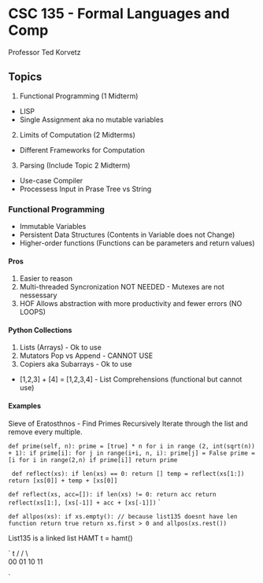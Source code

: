 # CSC 135 - Formal Languages and Comp

Professor Ted Korvetz

## Topics

1. Functional Programming (1 Midterm)

- LISP
- Single Assignment aka no mutable variables

2. Limits of Computation (2 Midterms)

- Different Frameworks for Computation

3. Parsing (Include Topic 2 Midterm)

- Use-case Compiler
- Processess Input in Prase Tree vs String

### Functional Programming

- Immutable Variables
- Persistent Data Structures (Contents in Variable does not Change)
- Higher-order functions (Functions can be parameters and return values)

#### Pros

1. Easier to reason
2. Multi-threaded Syncronization NOT NEEDED - Mutexes are not nessessary
3. HOF Allows abstraction with more productivity and fewer errors (NO LOOPS)

#### Python Collections

1. Lists (Arrays) - Ok to use
2. Mutators Pop vs Append - CANNOT USE
3. Copiers aka Subarrays - Ok to use

- [1,2,3] + [4] = [1,2,3,4] - List Comprehensions (functional but cannot use)

#### Examples

Sieve of Eratosthnos - Find Primes Recursively
Iterate through the list and remove every multiple.

`def prime(self, n):
    prime = [true] * n
        for i in range (2, int(sqrt(n)) + 1):
            if prime[i]:
                for j in range(i+i, n, i):
                    prime[j] = False
    prime = [i for i in range(2,n) if prime[i]]
    return prime`

` def reflect(xs):
    if len(xs) == 0:
        return []
    temp = reflect(xs[1:])
    return [xs[0]] + temp + [xs[0]]`

`def reflect(xs, acc=[]):
    if len(xs) != 0:
        return acc
    return reflect(xs[1:], [xs[-1]] + acc + [xs[-1]])`
`

`def allpos(xs):
    if xs.empty(): // because list135 doesnt have len function
        return true
    return xs.first > 0 and allpos(xs.rest())
`

List135 is a linked list
HAMT
t = hamt()

` t
/ / \ \
00 01 10 11

`
